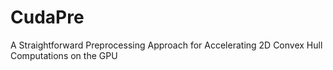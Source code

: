 # CudaPre
A Straightforward Preprocessing Approach for Accelerating 2D Convex Hull Computations on the GPU

